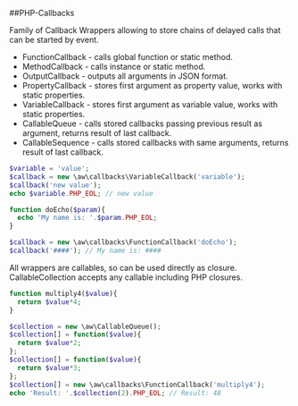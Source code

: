##PHP-Callbacks

Family of Callback Wrappers allowing to store chains of delayed calls that can be started by event.
* FunctionCallback - calls global function or static method.
* MethodCallback - calls instance or static method.
* OutputCallback - outputs all arguments in JSON format.
* PropertyCallback - stores first argument as property value, works with static properties.
* VariableCallback - stores first argument as variable value, works with static properties.
* CallableQueue - calls stored callbacks passing previous result as argument, returns result of last callback.
* CallableSequence - calls stored callbacks with same arguments, returns result of last callback.
```php
$variable = 'value';
$callback = new \aw\callbacks\VariableCallback('variable');
$callback('new value');
echo $variable.PHP_EOL; // new value

function doEcho($param){
  echo 'My name is: '.$param.PHP_EOL;
}

$callback = new \aw\callbacks\FunctionCallback('doEcho');
$callback('####'); // My name is: ####
```
All wrappers are callables, so can be used directly as closure.
CallableCollection accepts any callable including PHP closures.
```php
function multiply4($value){
  return $value*4;
}

$collection = new \aw\CallableQueue();
$collection[] = function($value){
  return $value*2;
};
$collection[] = function($value){
  return $value*3;
};
$collection[] = new \aw\callbacks\FunctionCallback('multiply4');
echo 'Result: '.$collection(2).PHP_EOL; // Result: 48
```